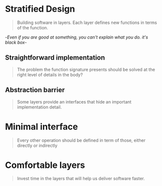 # Stratified Design
> Building software in layers. Each layer defines new functions in terms of the function.

-_Even if you are good at something, you can't explain what you do. it's black box_-

## Straightforward implementation
> The problem the function signature presents should be solved at the right level of details in the body?

## Abstraction barrier
> Some layers provide an interfaces that hide an important implementation detail.

# Minimal interface
> Every other operation should be defined in term of those, either directly or indirectly

# Comfortable layers
> Invest time in the layers that will help us deliver software faster.

